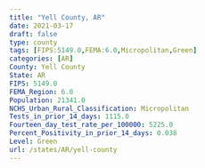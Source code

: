 ```yaml
---
title: "Yell County, AR"
date: 2021-03-17
draft: false
type: county
tags: [FIPS:5149.0,FEMA:6.0,Micropolitan,Green]
categories: [AR]
County: Yell County
State: AR
FIPS: 5149.0
FEMA_Region: 6.0
Population: 21341.0
NCHS_Urban_Rural_Classification: Micropolitan
Tests_in_prior_14_days: 1115.0
Fourteen_day_test_rate_per_100000: 5225.0
Percent_Positivity_in_prior_14_days: 0.038
Level: Green
url: /states/AR/yell-county
---
```



